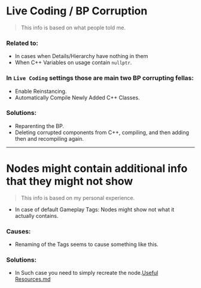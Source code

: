 # Live Coding / BP Corruption
> This info is based on what people told me.
### Related to:
* In cases when Details/Hierarchy have nothing in them
* When C++ Variables on usage contain `nullptr`.

### In `Live Coding` settings those are main two BP corrupting fellas:
* Enable Reinstancing.
* Automatically Compile Newly Added C++ Classes.

### Solutions:
* Reparenting the BP.
* Deleting corrupted components from C++, compiling, and then adding then and recompiling again.
------------------------

# Nodes might contain additional info that they might not show
> This info is based on my personal experience.
* In case of default Gameplay Tags: Nodes might show not what it actually contains. 

### Causes:
* Renaming of the Tags seems to cause something like this.

### Solutions:
* In Such case you need to simply recreate the node.[Useful Resources.md](Useful%20Resources.md)